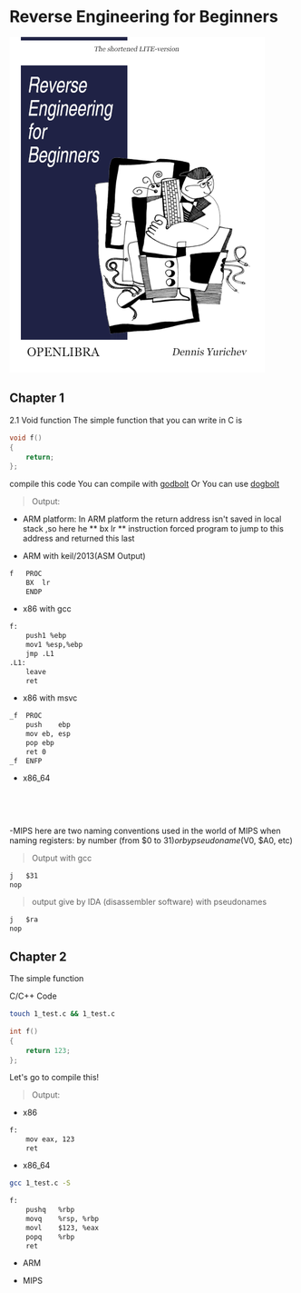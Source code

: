 # Reverse Engineering for Beginners
> 
![RE4B-cover](./.img/RE4B-covers.png)
## Chapter 1

>

2.1 Void function
The simple function that you can write in C is
 
```C
void f()
{
	return;
};
```
>

compile this code
You can compile with [godbolt](https://godbolt.org/)
	Or 
You can use [dogbolt](https://dogbolt.org/)

> Output:

- ARM platform:
In ARM platform the return address isn't saved in local stack ,so here he  ** bx	lr ** instruction forced program to jump to this address and returned this last

- ARM with keil/2013(ASM Output)
```assembly
f	PROC
	BX	lr
	ENDP
```
- x86 with gcc

```assembly
f:
	push1 %ebp
	mov1 %esp,%ebp
	jmp .L1
.L1:
	leave
	ret
```
- x86 with msvc 

```assembly
_f	PROC
	push	ebp
	mov	eb, esp
	pop	ebp
	ret	0
_f	ENFP

```
- x86_64

```assembly




```

-MIPS
here are two naming conventions used in the world of MIPS when naming registers: by number (from $0 to $31) or by
pseudoname ($V0, $A0, etc) 

> Output with gcc
```assembly
j	$31
nop

```
> output give by IDA (disassembler software) with pseudonames


```assembly
j	$ra
nop
```


## Chapter 2



The simple function


C/C++ Code

```bash
touch 1_test.c && 1_test.c
```

```C
int f()
{
	return 123;	
};
```
Let's go to compile this!

> Output:

- x86 
```assembly
f:
	mov	eax, 123
	ret
```
- x86_64
``` bash
gcc 1_test.c -S
```

```assembly
f:
	pushq	%rbp
	movq	%rsp, %rbp
	movl	$123, %eax
	popq	%rbp
	ret
```


- ARM



- MIPS

```assembly

``` 

